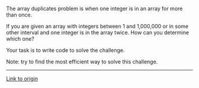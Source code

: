 The array duplicates problem is when one integer is in an array for more than once.

If you are given an array with integers between 1 and 1,000,000 or in some other interval and one integer is in the array twice. How can you determine which one?


Your task is to write code to solve the challenge.

Note: try to find the most efficient way to solve this challenge.

---

[Link to origin](https://www.reddit.com/r/dailyprogrammer/r59kk)